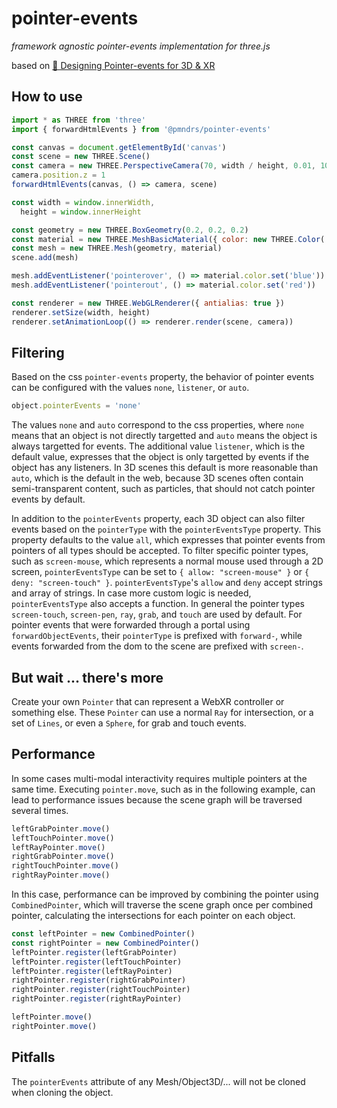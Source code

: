 # pointer-events

_framework agnostic pointer-events implementation for three.js_

based on [🎯 Designing Pointer-events for 3D & XR](https://polar.sh/bbohlender/posts/designing-pointer-events-for-3d)

## How to use

```js
import * as THREE from 'three'
import { forwardHtmlEvents } from '@pmndrs/pointer-events'

const canvas = document.getElementById('canvas')
const scene = new THREE.Scene()
const camera = new THREE.PerspectiveCamera(70, width / height, 0.01, 10)
camera.position.z = 1
forwardHtmlEvents(canvas, () => camera, scene)

const width = window.innerWidth,
  height = window.innerHeight

const geometry = new THREE.BoxGeometry(0.2, 0.2, 0.2)
const material = new THREE.MeshBasicMaterial({ color: new THREE.Color('red') })
const mesh = new THREE.Mesh(geometry, material)
scene.add(mesh)

mesh.addEventListener('pointerover', () => material.color.set('blue'))
mesh.addEventListener('pointerout', () => material.color.set('red'))

const renderer = new THREE.WebGLRenderer({ antialias: true })
renderer.setSize(width, height)
renderer.setAnimationLoop(() => renderer.render(scene, camera))
```

## Filtering

Based on the css `pointer-events` property, the behavior of pointer events can be configured with the values `none`, `listener`, or `auto`.

```js
object.pointerEvents = 'none'
```

The values `none` and `auto` correspond to the css properties, where `none` means that an object is not directly targetted and `auto` means the object is always targetted for events. The additional value `listener`, which is the default value, expresses that the object is only targetted by events if the object has any listeners. In 3D scenes this default is more reasonable than `auto`, which is the default in the web, because 3D scenes often contain semi-transparent content, such as particles, that should not catch pointer events by default.

In addition to the `pointerEvents` property, each 3D object can also filter events based on the `pointerType` with the `pointerEventsType` property. This property defaults to the value `all`, which expresses that pointer events from pointers of all types should be accepted. To filter specific pointer types, such as `screen-mouse`, which represents a normal mouse used through a 2D screen, `pointerEventsType` can be set to `{ allow: "screen-mouse" }` or `{ deny: "screen-touch" }`. `pointerEventsType`'s `allow` and `deny` accept strings and array of strings. In case more custom logic is needed, `pointerEventsType` also accepts a function. In general the pointer types `screen-touch`, `screen-pen`, `ray`, `grab`, and `touch` are used by default. For pointer events that were forwarded through a portal using `forwardObjectEvents`, their `pointerType` is prefixed with `forward-`, while events forwarded from the dom to the scene are prefixed with `screen-`.

## But wait ... there's more

Create your own `Pointer` that can represent a WebXR controller or something else. These `Pointer` can use a normal `Ray` for intersection, or a set of `Lines`, or even a `Sphere`, for grab and touch events.

## Performance

In some cases multi-modal interactivity requires multiple pointers at the same time. Executing `pointer.move`, such as in the following example, can lead to performance issues because the scene graph will be traversed several times.

```ts
leftGrabPointer.move()
leftTouchPointer.move()
leftRayPointer.move()
rightGrabPointer.move()
rightTouchPointer.move()
rightRayPointer.move()
```

In this case, performance can be improved by combining the pointer using `CombinedPointer`, which will traverse the scene graph once per combined pointer, calculating the intersections for each pointer on each object.

```ts
const leftPointer = new CombinedPointer()
const rightPointer = new CombinedPointer()
leftPointer.register(leftGrabPointer)
leftPointer.register(leftTouchPointer)
leftPointer.register(leftRayPointer)
rightPointer.register(rightGrabPointer)
rightPointer.register(rightTouchPointer)
rightPointer.register(rightRayPointer)

leftPointer.move()
rightPointer.move()
```

## Pitfalls

The `pointerEvents` attribute of any Mesh/Object3D/... will not be cloned when cloning the object.